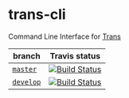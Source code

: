 # trans-cli

Command Line Interface for [Trans](https://github.com/nwtgck/trans-server-akka)

| branch | Travis status|
| --- | --- |
| [`master`](https://github.com/nwtgck/trans-cli-go/tree/master) |[![Build Status](https://travis-ci.com/nwtgck/trans-cli-go.svg?token=TuxNpqznwwyy7hyJwBVm&branch=master)](https://travis-ci.com/nwtgck/trans-cli-go) |
| [`develop`](https://github.com/nwtgck/trans-cli-go/tree/develop) | [![Build Status](https://travis-ci.com/nwtgck/trans-cli-go.svg?token=TuxNpqznwwyy7hyJwBVm&branch=develop)](https://travis-ci.com/nwtgck/trans-cli-go) |

